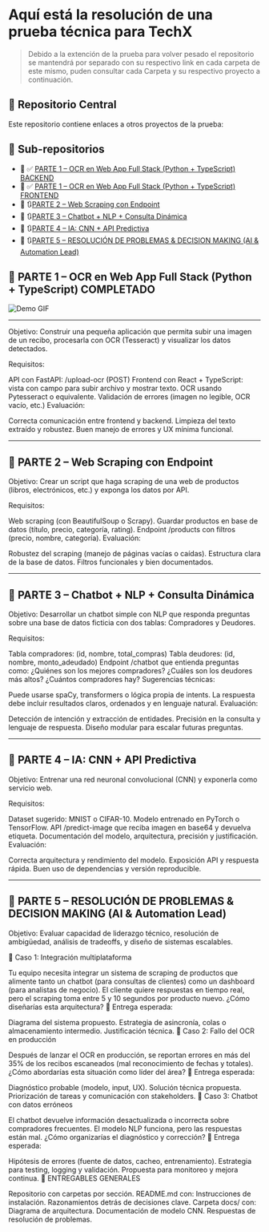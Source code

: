 # Aquí está la resolución de una prueba técnica para TechX
> Debido a la extención de la prueba para volver pesado el repositorio se mantendrá por separado con su respectivo link en cada carpeta de este mismo, puden consultar cada Carpeta y su respectivo proyecto a continuación.

## 🧭 Repositorio Central

Este repositorio contiene enlaces a otros proyectos de la prueba:

## 🔗 Sub-repositorios

- 📁 ✅ [PARTE 1 – OCR en Web App Full Stack (Python + TypeScript) BACKEND](https://github.com/HectorManu/PARTE-1-BACK)
- 📁 ✅ [PARTE 1 – OCR en Web App Full Stack (Python + TypeScript) FRONTEND](https://github.com/HectorManu/PARTE-1)
- 📁 🔃[PARTE 2 – Web Scraping con Endpoint]()
- 📁 🔃[PARTE 3 – Chatbot + NLP + Consulta Dinámica]()
- 📁 🔃[PARTE 4 – IA: CNN + API Predictiva]()
- 📁 🔃[PARTE 5 – RESOLUCIÓN DE PROBLEMAS & DECISION MAKING (AI & Automation Lead)]()


## 🧩 PARTE 1 – OCR en Web App Full Stack (Python + TypeScript) COMPLETADO

<!-- Markdown fallback -->
![Demo GIF](assets/demo.gif)



---
Objetivo:
Construir una pequeña aplicación que permita subir una imagen de un recibo, procesarla con OCR (Tesseract) y visualizar los datos detectados.

Requisitos:

API con FastAPI: /upload-ocr (POST)
Frontend con React + TypeScript: vista con campo para subir archivo y mostrar texto.
OCR usando Pytesseract o equivalente.
Validación de errores (imagen no legible, OCR vacío, etc.)
Evaluación:

Correcta comunicación entre frontend y backend.
Limpieza del texto extraído y robustez.
Buen manejo de errores y UX mínima funcional.

---


## 🧩 PARTE 2 – Web Scraping con Endpoint
Objetivo:
Crear un script que haga scraping de una web de productos (libros, electrónicos, etc.) y exponga los datos por API.

Requisitos:

Web scraping (con BeautifulSoup o Scrapy).
Guardar productos en base de datos (título, precio, categoría, rating).
Endpoint /products con filtros (precio, nombre, categoría).
Evaluación:

Robustez del scraping (manejo de páginas vacías o caídas).
Estructura clara de la base de datos.
Filtros funcionales y bien documentados.

---


## 🧩 PARTE 3 – Chatbot + NLP + Consulta Dinámica
Objetivo:
Desarrollar un chatbot simple con NLP que responda preguntas sobre una base de datos ficticia con dos tablas: Compradores y Deudores.

Requisitos:

Tabla compradores: (id, nombre, total_compras)
Tabla deudores: (id, nombre, monto_adeudado)
Endpoint /chatbot que entienda preguntas como:
¿Quiénes son los mejores compradores?
¿Cuáles son los deudores más altos?
¿Cuántos compradores hay?
Sugerencias técnicas:

Puede usarse spaCy, transformers o lógica propia de intents.
La respuesta debe incluir resultados claros, ordenados y en lenguaje natural.
Evaluación:

Detección de intención y extracción de entidades.
Precisión en la consulta y lenguaje de respuesta.
Diseño modular para escalar futuras preguntas.

---

## 🧩 PARTE 4 – IA: CNN + API Predictiva

Objetivo:
Entrenar una red neuronal convolucional (CNN) y exponerla como servicio web.

Requisitos:

Dataset sugerido: MNIST o CIFAR-10.
Modelo entrenado en PyTorch o TensorFlow.
API /predict-image que reciba imagen en base64 y devuelva etiqueta.
Documentación del modelo, arquitectura, precisión y justificación.
Evaluación:

Correcta arquitectura y rendimiento del modelo.
Exposición API y respuesta rápida.
Buen uso de dependencias y versión reproducible.

---

## 🧠 PARTE 5 – RESOLUCIÓN DE PROBLEMAS & DECISION MAKING (AI & Automation Lead)
Objetivo:
Evaluar capacidad de liderazgo técnico, resolución de ambigüedad, análisis de tradeoffs, y diseño de sistemas escalables.

🧠 Caso 1: Integración multiplataforma

Tu equipo necesita integrar un sistema de scraping de productos que alimente tanto un chatbot (para consultas de clientes) como un dashboard (para analistas de negocio). El cliente quiere respuestas en tiempo real, pero el scraping toma entre 5 y 10 segundos por producto nuevo. ¿Cómo diseñarías esta arquitectura?
🔹 Entrega esperada:

Diagrama del sistema propuesto.
Estrategia de asincronía, colas o almacenamiento intermedio.
Justificación técnica.
🧠 Caso 2: Fallo del OCR en producción

Después de lanzar el OCR en producción, se reportan errores en más del 35% de los recibos escaneados (mal reconocimiento de fechas y totales). ¿Cómo abordarías esta situación como líder del área?
🔹 Entrega esperada:

Diagnóstico probable (modelo, input, UX).
Solución técnica propuesta.
Priorización de tareas y comunicación con stakeholders.
🧠 Caso 3: Chatbot con datos erróneos

El chatbot devuelve información desactualizada o incorrecta sobre compradores frecuentes. El modelo NLP funciona, pero las respuestas están mal. ¿Cómo organizarías el diagnóstico y corrección?
🔹 Entrega esperada:

Hipótesis de errores (fuente de datos, cacheo, entrenamiento).
Estrategia para testing, logging y validación.
Propuesta para monitoreo y mejora continua.
📁 ENTREGABLES GENERALES

Repositorio con carpetas por sección.
README.md con:
Instrucciones de instalación.
Razonamientos detrás de decisiones clave.
Carpeta docs/ con:
Diagrama de arquitectura.
Documentación de modelo CNN.
Respuestas de resolución de problemas.

